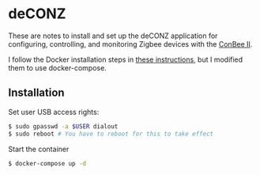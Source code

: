 # deCONZ

These are notes to install and set up the deCONZ application for configuring, controlling, and monitoring Zigbee devices with the [ConBee II](https://phoscon.de/en/conbee2/).

I follow the Docker installation steps in [these instructions](https://phoscon.de/en/conbee2/install#docker), but I modified them to use docker-compose.

## Installation

Set user USB access rights:

```bash
$ sudo gpasswd -a $USER dialout
$ sudo reboot # You have to reboot for this to take effect
```

Start the container

```bash
$ docker-compose up -d
```
